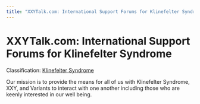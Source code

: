 ```yaml
---
title: "XXYTalk.com: International Support Forums for Klinefelter Syndrome"
---
```


XXYTalk.com: International Support Forums for Klinefelter Syndrome
==================================================================

Classification: [Klinefelter Syndrome][1]

Our mission is to provide the means for all of us with Klinefelter Syndrome, XXY, and Variants to interact with one another including those who are keenly interested in our well being.


[1]: /taxonomy/term/11


